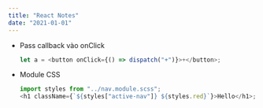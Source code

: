 ```yaml
---
title: "React Notes"
date: "2021-01-01"
---
```


- Pass callback vào onClick
  ```js
  let a = <button onClick={() => dispatch("+")}>+</button>;
  ```
- Module CSS
  ```js
  import styles from "../nav.module.scss";
  <h1 className={`${styles["active-nav"]} ${styles.red}`}>Hello</h1>;
  ```
